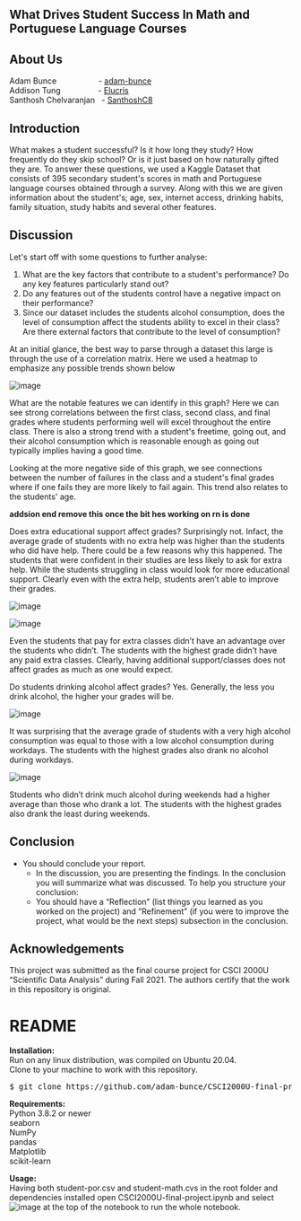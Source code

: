 ## What Drives Student Success In Math and Portuguese Language Courses

## About Us
Adam Bunce     &nbsp;  &nbsp; &nbsp; &nbsp; &nbsp; &nbsp; &nbsp; &nbsp; &nbsp;  - [adam-bunce](https://github.com/adam-bunce)<br>
Addison Tung  &nbsp;  &nbsp; &nbsp; &nbsp; &nbsp; &nbsp;  &nbsp; &nbsp; - [Elucris]( https://github.com/Elucris) <br>
Santhosh Chelvaranjan &nbsp; - [SanthoshC8]( https://github.com/SanthoshC8)<br>


## Introduction
What makes a student successful? Is it how long they study? How frequently do they skip school? Or is it just based on how naturally gifted they are. To answer these questions, we used a Kaggle Dataset that consists of 395 secondary student's scores in math and Portuguese language courses obtained through a survey. Along with this we are given information about the student's; age, sex, internet access, drinking habits, family situation, study habits and several other features. 




## Discussion 
Let's start off with some questions to further analyse:
1. What are the key factors that contribute to a student's performance? Do any key features particularly stand out?
2. Do any features out of the students control have a negative impact on their performance?
3. Since our dataset includes the students alcohol consumption, does the level of consumption affect the students ability to excel in their class? Are there external factors that contribute to the level of consumption?

At an initial glance, the best way to parse through a dataset this large is through the use of a correlation matrix. Here we used a heatmap to emphasize any possible trends shown below

![image](https://user-images.githubusercontent.com/74341873/144947713-6b993f2e-f4cc-4da1-9ad2-0a6639857546.png)

What are the notable features we can identify in this graph? Here we can see strong correlations between the first class, second class, and final grades where students performing well will excel throughout the entire class. There is also a strong trend with a student's freetime, going out, and their alcohol consumption which is reasonable enough as going out typically implies having a good time.

Looking at the more negative side of this graph, we see connections between the number of failures in the class and a student's final grades where if one fails they are more likely to fail again. This trend also relates to the students' age.


<b> addsion end remove this once the bit hes working on rn is done </b>

Does extra educational support affect grades? Surprisingly not. Infact, the average grade of students with no extra help was higher than the students who did have help. There could be a few reasons why this happened. The students that were confident in their studies are less likely to ask for extra help. While the students struggling in class would look for more educational support. Clearly even with the extra help, students aren’t able to improve their grades.

![image](https://user-images.githubusercontent.com/74341873/144948299-2dd21d13-b0fe-49f5-b0e5-9c3095ddc38f.png)

![image](https://user-images.githubusercontent.com/74341873/144948464-90cade49-b2ce-40ee-9cb7-6a526dd456ae.png)


Even the students that pay for extra classes didn’t have an advantage over the students who didn’t. The students with the highest grade didn’t have any paid extra classes. 
Clearly, having additional support/classes does not affect grades as much as one would expect.




Do students drinking alcohol affect grades? Yes. Generally, the less you drink alcohol, the higher your grades will be. 

![image](https://user-images.githubusercontent.com/74341873/144948365-8380023e-0128-47ef-8cb7-904440151308.png)


It was surprising that the average grade of students with a very high alcohol consumption was equal to those with a low alcohol consumption during workdays. The students with the highest grades also drank no alcohol during workdays. 

![image](https://user-images.githubusercontent.com/74341873/144948551-4a42e0a1-d406-4654-a2d4-155490974e6c.png)



Students who didn’t drink much alcohol during weekends had a higher average than those who drank a lot. The students with the highest grades also drank the least during weekends.



## Conclusion
- You should conclude your report.
  - In the discussion, you are presenting the findings. In the conclusion you will 
summarize what was discussed. To help you structure your conclusion:
  - You should have a “Reflection” (list things you learned as you worked on 
the project) and “Refinement” (if you were to improve the project, what 
would be the next steps) subsection in the conclusion.

## Acknowledgements

This project was submitted as the final course project for CSCI 2000U “Scientific 
Data Analysis” during Fall 2021. The authors certify that the work in this 
repository is original.

# README
<b>Installation:</b><br>
Run on any linux distribution, was compiled on Ubuntu 20.04.<br>
Clone to your machine to work with this repository.
<pre>$ git clone https://github.com/adam-bunce/CSCI2000U-final-project </pre>

<b>Requirements:</b><br>
Python 3.8.2 or newer <br>
seaborn               <br>
NumPy                 <br>
pandas                <br>
Matplotlib            <br>
scikit-learn          <br>

<b>Usage:</b><br>
Having both student-por.csv and student-math.cvs in the root folder and dependencies installed open CSCI2000U-final-project.ipynb and select ![image](https://user-images.githubusercontent.com/74341873/144947949-23c87493-d001-4b36-866e-bbe8327f7e52.png) at the top of the notebook to run the whole notebook.

